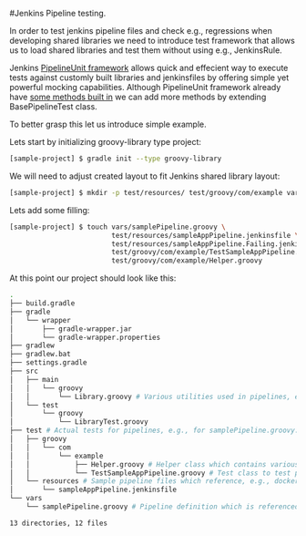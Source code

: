 #Jenkins Pipeline testing.

In order to test jenkins pipeline files and check e.g., regressions when developing shared libraries we need to introduce test framework that allows us to load shared libraries and test them without using e.g., JenkinsRule.

Jenkins [PipelineUnit framework](https://github.com/jenkinsci/JenkinsPipelineUnit) allows quick and effecient way to execute tests against customly built libraries and jenkinsfiles by offering simple yet powerful mocking capabilities.
Although PipelineUnit framework already have [some methods built in](https://github.com/jenkinsci/JenkinsPipelineUnit/blob/master/src/main/groovy/com/lesfurets/jenkins/unit/BasePipelineTest.groovy#L48-L78) we can add more methods by extending BasePipelineTest class.

To better grasp this let us introduce simple example.

Lets start by initializing groovy-library type project:
```sh
[sample-project] $ gradle init --type groovy-library
```
We will need to adjust created layout to fit Jenkins shared library layout:
```sh
[sample-project] $ mkdir -p test/resources/ test/groovy/com/example vars/
```

Lets add some filling:
```sh
[sample-project] $ touch vars/samplePipeline.groovy \
					 	 test/resources/sampleAppPipeline.jenkinsfile \
					 	 test/resources/sampleAppPipeline.Failing.jenkinsfile \
					 	 test/groovy/com/example/TestSampleAppPipeline.groovy \
					 	 test/groovy/com/example/Helper.groovy
```

At this point our project should look like this:
```sh
.
├── build.gradle
├── gradle
│   └── wrapper
│       ├── gradle-wrapper.jar
│       └── gradle-wrapper.properties
├── gradlew
├── gradlew.bat
├── settings.gradle
├── src
│   ├── main
│   │   └── groovy
│   │       └── Library.groovy # Various utilities used in pipelines, e.g., service name validators and/or constants, e.g., urls etc.
│   └── test
│       └── groovy
│           └── LibraryTest.groovy
├── test # Actual tests for pipelines, e.g., for samplePipeline.groovy.
│   ├── groovy
│   │   └── com
│   │       └── example
│   │           ├── Helper.groovy # Helper class which contains various jenkins command and variable mocks.
│   │           └── TestSampleAppPipeline.groovy # Test class to test pipeline.
│   └── resources # Sample pipeline files which reference, e.g., dockerAppPipe.groovy.
│       └── sampleAppPipeline.jenkinsfile
└── vars
    └── samplePipeline.groovy # Pipeline definition which is referenced in Jenkinsfiles, `sampleAppPipeline { // Custom variables, etc. }`

13 directories, 12 files
```

